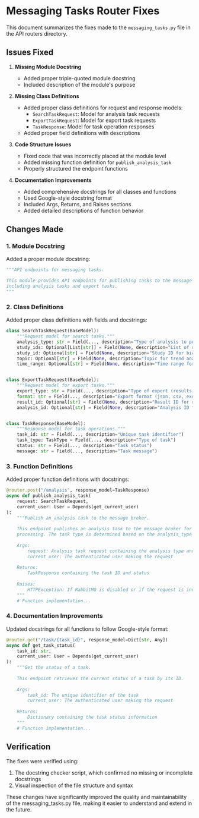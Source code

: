 # Messaging Tasks Router Fixes

This document summarizes the fixes made to the `messaging_tasks.py` file in the API routers directory.

## Issues Fixed

1. **Missing Module Docstring**
   - Added proper triple-quoted module docstring
   - Included description of the module's purpose

2. **Missing Class Definitions**
   - Added proper class definitions for request and response models:
     - `SearchTaskRequest`: Model for analysis task requests
     - `ExportTaskRequest`: Model for export task requests
     - `TaskResponse`: Model for task operation responses
   - Added proper field definitions with descriptions

3. **Code Structure Issues**
   - Fixed code that was incorrectly placed at the module level
   - Added missing function definition for `publish_analysis_task`
   - Properly structured the endpoint functions

4. **Documentation Improvements**
   - Added comprehensive docstrings for all classes and functions
   - Used Google-style docstring format
   - Included Args, Returns, and Raises sections
   - Added detailed descriptions of function behavior

## Changes Made

### 1. Module Docstring

Added a proper module docstring:

```python
"""API endpoints for messaging tasks.

This module provides API endpoints for publishing tasks to the message broker,
including analysis tasks and export tasks.
"""
```

### 2. Class Definitions

Added proper class definitions with fields and docstrings:

```python
class SearchTaskRequest(BaseModel):
    """Request model for search tasks."""
    analysis_type: str = Field(..., description="Type of analysis to perform (contradictions, bias, trends)")
    study_ids: Optional[List[str]] = Field(None, description="List of study IDs for contradiction analysis")
    study_id: Optional[str] = Field(None, description="Study ID for bias analysis")
    topic: Optional[str] = Field(None, description="Topic for trend analysis")
    time_range: Optional[str] = Field(None, description="Time range for analysis")


class ExportTaskRequest(BaseModel):
    """Request model for export tasks."""
    export_type: str = Field(..., description="Type of export (results, analysis)")
    format: str = Field(..., description="Export format (json, csv, excel, pdf)")
    result_id: Optional[str] = Field(None, description="Result ID for results export")
    analysis_id: Optional[str] = Field(None, description="Analysis ID for analysis export")


class TaskResponse(BaseModel):
    """Response model for task operations."""
    task_id: str = Field(..., description="Unique task identifier")
    task_type: TaskType = Field(..., description="Type of task")
    status: str = Field(..., description="Task status")
    message: str = Field(..., description="Task message")
```

### 3. Function Definitions

Added proper function definitions with docstrings:

```python
@router.post("/analysis", response_model=TaskResponse)
async def publish_analysis_task(
    request: SearchTaskRequest,
    current_user: User = Depends(get_current_user)
):
    """Publish an analysis task to the message broker.
    
    This endpoint publishes an analysis task to the message broker for asynchronous
    processing. The task type is determined based on the analysis_type field in the request.
    
    Args:
        request: Analysis task request containing the analysis type and parameters
        current_user: The authenticated user making the request
        
    Returns:
        TaskResponse containing the task ID and status
        
    Raises:
        HTTPException: If RabbitMQ is disabled or if the request is invalid
    """
    # Function implementation...
```

### 4. Documentation Improvements

Updated docstrings for all functions to follow Google-style format:

```python
@router.get("/task/{task_id}", response_model=Dict[str, Any])
async def get_task_status(
    task_id: str,
    current_user: User = Depends(get_current_user)
):
    """Get the status of a task.
    
    This endpoint retrieves the current status of a task by its ID.
    
    Args:
        task_id: The unique identifier of the task
        current_user: The authenticated user making the request
        
    Returns:
        Dictionary containing the task status information
    """
    # Function implementation...
```

## Verification

The fixes were verified using:

1. The docstring checker script, which confirmed no missing or incomplete docstrings
2. Visual inspection of the file structure and syntax

These changes have significantly improved the quality and maintainability of the messaging_tasks.py file, making it easier to understand and extend in the future.

